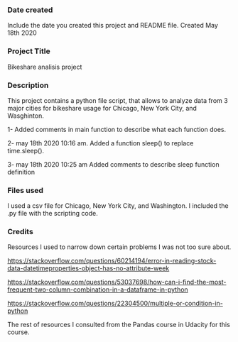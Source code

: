 ### Date created
Include the date you created this project and README file.
Created May 18th 2020

### Project Title
Bikeshare analisis project

### Description
This project contains a python file script, that allows to analyze data from 3 major cities
for bikeshare usage for Chicago, New York City, and Wasghinton. 

1- Added comments in main function to describe what each function does. 

2- may 18th 2020 10:16 am. Added a function sleep() to replace time.sleep(). 

3- may 18th 2020 10:25 am Added comments to describe sleep function definition

### Files used
I used a csv file for Chicago, New York City, and Washington.
I included the .py file with the scripting code. 


### Credits
Resources I used to narrow down certain problems I was not too sure about. 

https://stackoverflow.com/questions/60214194/error-in-reading-stock-data-datetimeproperties-object-has-no-attribute-week

https://stackoverflow.com/questions/53037698/how-can-i-find-the-most-frequent-two-column-combination-in-a-dataframe-in-python

https://stackoverflow.com/questions/22304500/multiple-or-condition-in-python

The rest of resources I consulted from the Pandas course in Udacity for this course. 


